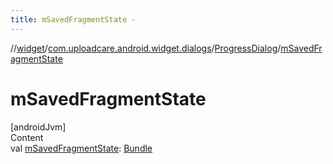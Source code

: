 ```yaml
---
title: mSavedFragmentState -
---
```

//[widget](../../index.md)/[com.uploadcare.android.widget.dialogs](../index.md)/[ProgressDialog](index.md)/[mSavedFragmentState](m-saved-fragment-state.md)



# mSavedFragmentState  
[androidJvm]  
Content  
val [mSavedFragmentState](m-saved-fragment-state.md): [Bundle](https://developer.android.com/reference/kotlin/android/os/Bundle.html)  



